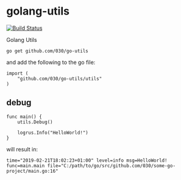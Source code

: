 # golang-utils

[![Build Status](https://travis-ci.org/030/go-utils.svg?branch=master)](https://travis-ci.org/030/go-utils)

Golang Utils

```
go get github.com/030/go-utils
```

and add the following to the go file:

```
import (
    "github.com/030/go-utils/utils"
)
```

## debug

```
func main() {
    utils.Debug()
    
    logrus.Info("HelloWorld!")
}
```

will result in:

```
time="2019-02-21T18:02:23+01:00" level=info msg=HelloWorld! func=main.main file="C:/path/to/go/src/github.com/030/some-go-project/main.go:16"
```
